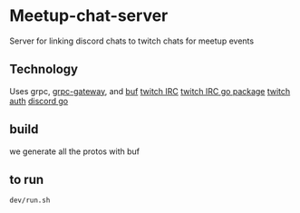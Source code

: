# Meetup-chat-server

Server for linking discord chats to twitch chats for meetup events

## Technology

Uses grpc, [grpc-gateway](https://grpc-ecosystem.github.io/grpc-gateway/), and [buf](https://docs.buf.build/installation)
[twitch IRC](https://dev.twitch.tv/docs/irc)
[twitch IRC go package](https://pkg.go.dev/github.com/gempir/go-twitch-irc/v2)
[twitch auth](https://github.com/golang/oauth2)
[discord go](https://github.com/bwmarrin/discordgo)

## build
we generate all the protos with buf

## to run 
```sh
dev/run.sh
```
